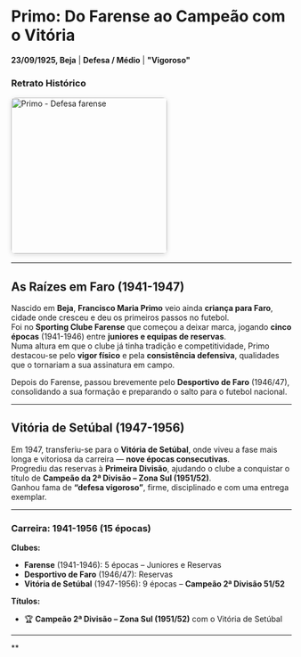 # Primo: Do Farense ao Campeão com o Vitória

**23/09/1925, Beja** | **Defesa / Médio** | **"Vigoroso"**

### Retrato Histórico
<img src="/fotografias/jogadores/chico_primo.png" alt="Primo - Defesa farense" width="280" style="border-radius: 8px; box-shadow: 0 2px 8px rgba(0,0,0,0.15); display: block; margin: 16px 0;" />

---

## As Raízes em Faro (1941-1947)

Nascido em **Beja**, **Francisco Maria Primo** veio ainda **criança para Faro**, cidade onde cresceu e deu os primeiros passos no futebol.  
Foi no **Sporting Clube Farense** que começou a deixar marca, jogando **cinco épocas** (1941-1946) entre **juniores e equipas de reservas**.  
Numa altura em que o clube já tinha tradição e competitividade, Primo destacou-se pelo **vigor físico** e pela **consistência defensiva**, qualidades que o tornariam a sua assinatura em campo.

Depois do Farense, passou brevemente pelo **Desportivo de Faro** (1946/47), consolidando a sua formação e preparando o salto para o futebol nacional.

---

## Vitória de Setúbal (1947-1956)

Em 1947, transferiu-se para o **Vitória de Setúbal**, onde viveu a fase mais longa e vitoriosa da carreira — **nove épocas consecutivas**.  
Progrediu das reservas à **Primeira Divisão**, ajudando o clube a conquistar o título de **Campeão da 2ª Divisão – Zona Sul (1951/52)**.  
Ganhou fama de **“defesa vigoroso”**, firme, disciplinado e com uma entrega exemplar.

---

### **Carreira:** 1941-1956 (15 épocas)

**Clubes:**
- **Farense** (1941-1946): 5 épocas – Juniores e Reservas  
- **Desportivo de Faro** (1946/47): Reservas  
- **Vitória de Setúbal** (1947-1956): 9 épocas – **Campeão 2ª Divisão 51/52**

**Títulos:**
- 🏆 **Campeão 2ª Divisão – Zona Sul (1951/52)** com o Vitória de Setúbal

---

**